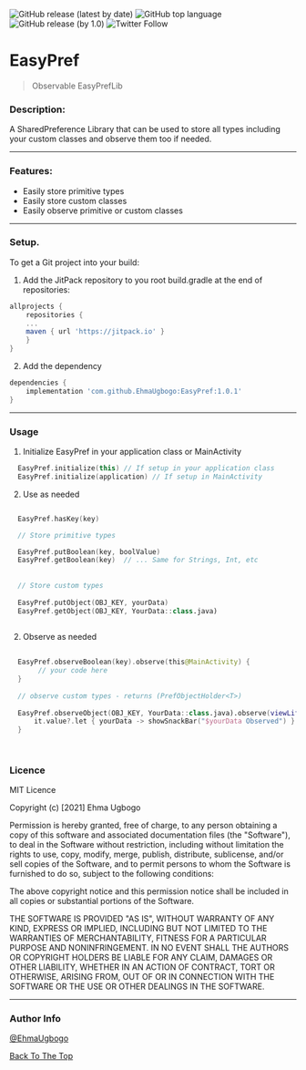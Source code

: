 ![GitHub release (latest by date)](https://img.shields.io/github/v/release/EhmaUgbogo/EasyPref?style=flat-square) ![GitHub top language](https://img.shields.io/github/languages/top/EhmaUgbogo/EasyPref?style=flat-square) ![GitHub release (by 1.0)](https://img.shields.io/github/downloads/EhmaUgbogo/EasyPref/1.0/total?style=flat-square) ![Twitter Follow](https://img.shields.io/twitter/follow/EhmaUgbogo?style=social)

# EasyPref

> Observable EasyPrefLib

### Description:
A SharedPreference Library that can be used to store all types including your custom classes and observe them too if needed.
___

### Features:
- Easily store primitive types
- Easily store custom classes
- Easily observe primitive or custom classes

___

### Setup. 
To get a Git project into your build: 

1. Add the JitPack repository to you root build.gradle at the end of repositories:

```groovy
allprojects {
    repositories {
	...
	maven { url 'https://jitpack.io' }
    }
}
```

2. Add the dependency

```groovy
dependencies {
    implementation 'com.github.EhmaUgbogo:EasyPref:1.0.1'
}
```
___

### Usage

1. Initialize EasyPref in your application class or MainActivity

```kotlin
  EasyPref.initialize(this) // If setup in your application class
  EasyPref.initialize(application) // If setup in MainActivity
```

2. Use as needed

```kotlin

  EasyPref.hasKey(key)

  // Store primitive types

  EasyPref.putBoolean(key, boolValue)
  EasyPref.getBoolean(key)  // ... Same for Strings, Int, etc 
  
  
  // Store custom types
  
  EasyPref.putObject(OBJ_KEY, yourData)
  EasyPref.getObject(OBJ_KEY, YourData::class.java)
  
```

2. Observe as needed

```kotlin
  
  EasyPref.observeBoolean(key).observe(this@MainActivity) {
       // your code here
  }
  
  // observe custom types - returns (PrefObjectHolder<T>)
  
  EasyPref.observeObject(OBJ_KEY, YourData::class.java).observe(viewLifecycleOwner) {
      it.value?.let { yourData -> showSnackBar("$yourData Observed") }
  }
 
  
```


### Licence

MIT Licence

Copyright (c) [2021] Ehma Ugbogo

Permission is hereby granted, free of charge, to any person obtaining
a copy of this software and associated documentation files (the
"Software"), to deal in the Software without restriction, including
without limitation the rights to use, copy, modify, merge, publish,
distribute, sublicense, and/or sell copies of the Software, and to
permit persons to whom the Software is furnished to do so, subject to
the following conditions:

The above copyright notice and this permission notice shall be
included in all copies or substantial portions of the Software.

THE SOFTWARE IS PROVIDED "AS IS", WITHOUT WARRANTY OF ANY KIND,
EXPRESS OR IMPLIED, INCLUDING BUT NOT LIMITED TO THE WARRANTIES OF
MERCHANTABILITY, FITNESS FOR A PARTICULAR PURPOSE AND
NONINFRINGEMENT. IN NO EVENT SHALL THE AUTHORS OR COPYRIGHT HOLDERS BE
LIABLE FOR ANY CLAIM, DAMAGES OR OTHER LIABILITY, WHETHER IN AN ACTION
OF CONTRACT, TORT OR OTHERWISE, ARISING FROM, OUT OF OR IN CONNECTION
WITH THE SOFTWARE OR THE USE OR OTHER DEALINGS IN THE SOFTWARE.

___

### Author Info

[@EhmaUgbogo](https://twitter.com/EhmaUgbogo)


[Back To The Top](#easypref)


